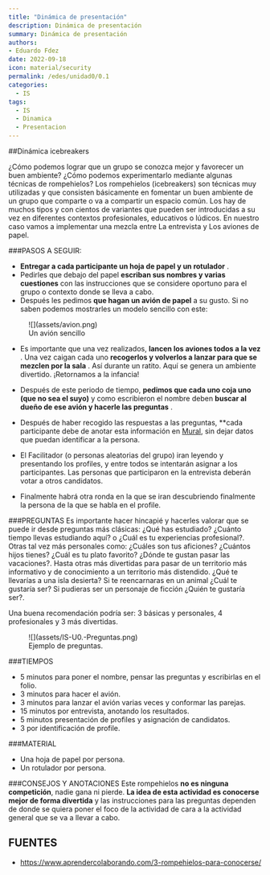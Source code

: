 ```yaml
---
title: "Dinámica de presentación"
description: Dinámica de presentación
summary: Dinámica de presentación
authors:
- Eduardo Fdez
date: 2022-09-18
icon: material/security
permalink: /edes/unidad0/0.1
categories:
  - IS
tags:
  - IS
  - Dinamica
  - Presentacion
---
```


##Dinámica icebreakers

¿Cómo podemos lograr que un grupo se conozca mejor y favorecer un buen ambiente? ¿Cómo podemos experimentarlo mediante algunas técnicas de rompehielos? Los rompehielos (icebreakers) son técnicas muy utilizadas y que consisten básicamente en fomentar un buen ambiente de un grupo que comparte o va a compartir un espacio común. Los hay de muchos tipos y con cientos de variantes que pueden ser introducidas a su vez en diferentes contextos profesionales, educativos o lúdicos. En nuestro caso vamos a implementar una mezcla entre La entrevista y Los aviones de papel.


###PASOS A SEGUIR:

* **Entregar a cada participante un hoja de papel y un rotulador** .
* Pedirles que debajo del papel **escriban sus nombres y varias cuestiones** con las instrucciones que se considere oportuno para el grupo o contexto donde se lleva a cabo.
* Después les pedimos **que hagan un avión de papel** a su gusto. Si no saben podemos mostrarles un modelo sencillo con este:

<figure markdown>
   ![](assets/avion.png)
  <figcaption>Un avión sencillo</figcaption>
</figure>

* Es importante que una vez realizados,  **lancen los aviones todos a la vez** . Una vez caigan cada uno  **recogerlos y volverlos a lanzar para que se mezclen por la sala** . Así durante un ratito. Aquí se genera un ambiente divertido. ¡Retornamos a la infancia!
* Después de este periodo de tiempo, **pedimos que cada uno coja uno (que no sea el suyo)** y como escribieron el nombre deben  **buscar al dueño de ese avión y hacerle las preguntas** .
* Después de haber recogido las respuestas a las preguntas,  **cada participante debe de anotar esta información en [Mural](https://app.mural.co/t/incidentes7894/m/incidentes7894/1664180837364/67149ed52c15c344fd1ad4db0e33ed91f0fbc9e1?sender=u2b8bed871fe2bdf5376d3015e), sin dejar datos que puedan identificar a la persona.
  

* El Facilitador (o personas aleatorias del grupo) iran leyendo y presentando los profiles, y entre todos se intentarán asignar a los participantes. Las personas que participaron en la entrevista deberán votar a otros candidatos.
* Finalmente habrá otra ronda en la que se iran descubriendo finalmente la persona de la que se habla en el profile.

###PREGUNTAS
Es importante hacer hincapié y hacerles valorar que se puede ir desde preguntas más clásicas: ¿Qué has estudiado? ¿Cuánto tiempo llevas estudiando aquí? o ¿Cuál es tu experiencias profesional?. Otras tal vez más personales como: ¿Cuáles son tus aficiones? ¿Cuántos hijos tienes? ¿Cuál es tu plato favorito? ¿Dónde te gustan pasar las vacaciones?. Hasta otras más divertidas para pasar de un territorio más informativo y de conocimiento a un territorio más distendido. ¿Qué te llevarías a una isla desierta? Si te reencarnaras en un animal ¿Cuál te gustaría ser? Si pudieras ser un personaje de ficción ¿Quién te gustaría ser?.

Una buena recomendación podría ser: 3 básicas y personales, 4 profesionales y 3 más divertidas.

<figure markdown>
  ![](assets/IS-U0.-Preguntas.png)
  <figcaption>Ejemplo de preguntas.</figcaption>
</figure>

###TIEMPOS

* 5 minutos para poner el nombre, pensar las preguntas y escribirlas en el folio.
* 3 minutos para hacer el avión.
* 3 minutos para lanzar el avión varias veces y conformar las parejas.
* 15 minutos por entrevista, anotando los resultados.
* 5 minutos presentación de profiles y asignación de candidatos.
* 3 por identificación de profile.



###MATERIAL

* Una hoja de papel por persona.
* Un rotulador por persona.

###CONSEJOS Y ANOTACIONES
Este rompehielos  **no es ninguna competición**, nadie gana ni pierde. **La idea de esta actividad es conocerse mejor de forma divertida** y las instrucciones para las preguntas dependen de donde se quiera poner el foco de la actividad de cara a la actividad general que se va a llevar a cabo.


## FUENTES
* https://www.aprendercolaborando.com/3-rompehielos-para-conocerse/
